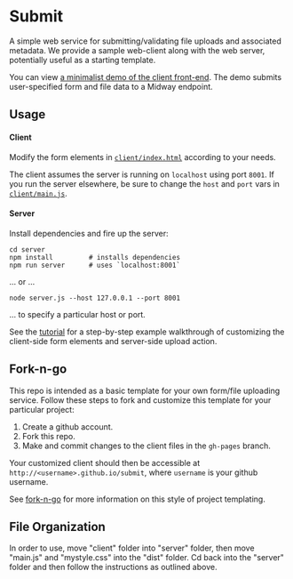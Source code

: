 # Submit

A simple web service for submitting/validating file uploads and associated metadata.  We provide a sample web-client along with the web server, potentially useful as a starting template.

You can view [a minimalist demo of the client front-end](http://rcc-uchicago.github.io/submit/). The demo submits user-specified form and file data to a Midway endpoint.


## Usage


#### Client

Modify the form elements in [`client/index.html`](https://github.com/rcc-uchicago/submit/blob/master/client/index.html#L40-L52) according to your needs.

The client assumes the server is running on `localhost` using port `8001`.  If
you run the server elsewhere, be sure to change the `host` and `port` vars in [`client/main.js`](https://github.com/rcc-uchicago/submit/blob/master/client/main.js#L4-5).


#### Server

Install dependencies and fire up the server:

```
cd server
npm install         # installs dependencies
npm run server      # uses `localhost:8001`
```

... or ...

```
node server.js --host 127.0.0.1 --port 8001
```

... to specify a particular host or port.


See the [tutorial](docs/tutorial.md) for a step-by-step example walkthrough of
customizing the client-side form elements and server-side upload action.


## Fork-n-go

This repo is intended as a basic template for your own form/file uploading
service.  Follow these steps to fork and customize this template for your particular project:

1. Create a github account.  
2. Fork this repo.  
3. Make and commit changes to the client files in the `gh-pages` branch.  

Your customized client should then be accessible at `http://<username>.github.io/submit`, where `username` is your github username.

See [fork-n-go](http://jlord.github.io/forkngo/) for more information on this
style of project templating.

## File Organization

In order to use, move "client" folder into "server" folder, then move "main.js" and "mystyle.css" into the "dist" folder. Cd back into the "server" folder and then follow the instructions as outlined above.
